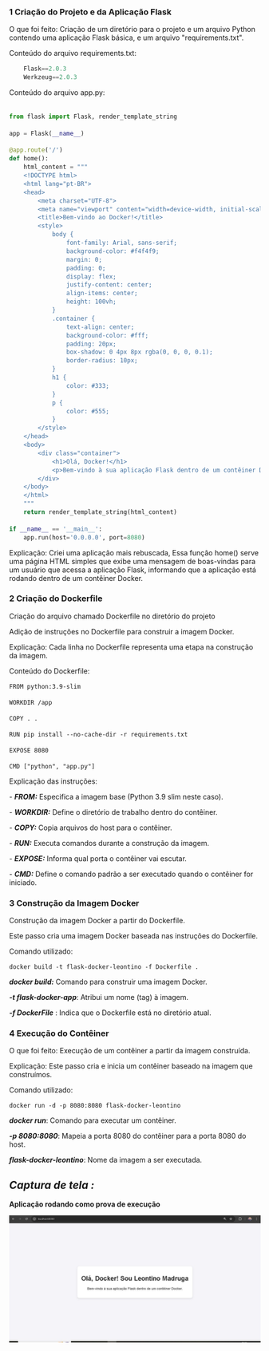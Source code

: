 ### 1 Criação do Projeto e da Aplicação Flask

O que foi feito: Criação de um diretório para o projeto e um arquivo Python contendo uma aplicação Flask básica, e um arquivo "requirements.txt".

Conteúdo do arquivo requirements.txt:

```python
    Flask==2.0.3
    Werkzeug==2.0.3
```

Conteúdo do arquivo app.py:

```python

from flask import Flask, render_template_string

app = Flask(__name__)

@app.route('/')
def home():
    html_content = """
    <!DOCTYPE html>
    <html lang="pt-BR">
    <head>
        <meta charset="UTF-8">
        <meta name="viewport" content="width=device-width, initial-scale=1.0">
        <title>Bem-vindo ao Docker!</title>
        <style>
            body {
                font-family: Arial, sans-serif;
                background-color: #f4f4f9;
                margin: 0;
                padding: 0;
                display: flex;
                justify-content: center;
                align-items: center;
                height: 100vh;
            }
            .container {
                text-align: center;
                background-color: #fff;
                padding: 20px;
                box-shadow: 0 4px 8px rgba(0, 0, 0, 0.1);
                border-radius: 10px;
            }
            h1 {
                color: #333;
            }
            p {
                color: #555;
            }
        </style>
    </head>
    <body>
        <div class="container">
            <h1>Olá, Docker!</h1>
            <p>Bem-vindo à sua aplicação Flask dentro de um contêiner Docker.</p>
        </div>
    </body>
    </html>
    """
    return render_template_string(html_content)

if __name__ == '__main__':
    app.run(host='0.0.0.0', port=8080)


```

Explicação: Criei uma aplicação mais rebuscada, Essa função home() serve uma página HTML simples que exibe uma mensagem de boas-vindas para um usuário que acessa a aplicação Flask, informando que a aplicação está rodando dentro de um contêiner Docker.

### 2 Criação do Dockerfile

Criação do arquivo chamado Dockerfile no diretório do projeto

Adição de instruções no Dockerfile para construir a imagem Docker.

Explicação: Cada linha no Dockerfile representa uma etapa na construção da imagem.

Conteúdo do Dockerfile:

```docker
FROM python:3.9-slim

WORKDIR /app

COPY . .

RUN pip install --no-cache-dir -r requirements.txt

EXPOSE 8080

CMD ["python", "app.py"]

```

Explicação das instruções:

\- **_FROM:_** Especifica a imagem base (Python 3.9 slim neste caso).

\- **_WORKDIR:_** Define o diretório de trabalho dentro do contêiner.

\- **_COPY:_** Copia arquivos do host para o contêiner.

\- **_RUN:_** Executa comandos durante a construção da imagem.

\- **_EXPOSE:_** Informa qual porta o contêiner vai escutar.

\- **_CMD:_** Define o comando padrão a ser executado quando o contêiner for iniciado.

### 3 Construção da Imagem Docker

Construção da imagem Docker a partir do Dockerfile.

Este passo cria uma imagem Docker baseada nas instruções do Dockerfile.

Comando utilizado:

    docker build -t flask-docker-leontino -f Dockerfile .

**_docker build:_** Comando para construir uma imagem Docker.

**_\-t flask-docker-app_**: Atribui um nome (tag) à imagem.

**_\-f DockerFile_** : Indica que o Dockerfile está no diretório atual.

### 4 Execução do Contêiner

O que foi feito: Execução de um contêiner a partir da imagem construída.

Explicação: Este passo cria e inicia um contêiner baseado na imagem que  
construímos.

Comando utilizado:

    docker run -d -p 8080:8080 flask-docker-leontino

**_docker run_**: Comando para executar um contêiner.

**_\-p 8080:8080_**: Mapeia a porta 8080 do contêiner para a porta 8080 do host.

**_flask-docker-leontino_**: Nome da imagem a ser executada.

## **_Captura de tela :_**

**Aplicação rodando como prova de execução**

![Minha Imagem](localhost8080.png)
